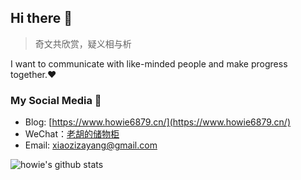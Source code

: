 ## Hi there 👋

> 奇文共欣赏，疑义相与析

I want to communicate with like-minded people and make progress together.❤️


### My Social Media 💬

- Blog: [https://www.howie6879.cn/](https://www.howie6879.cn/)
- WeChat：[老胡的储物柜](https://gitee.com/howie6879/oss/raw/master/uPic/qrcode_for_gh_3f02ace79dfb_258.jpg)
- Email: xiaozizayang@gmail.com

![howie's github stats](https://github-readme-stats.vercel.app/api?username=howie6879&count_private=true&show_icons=true)
